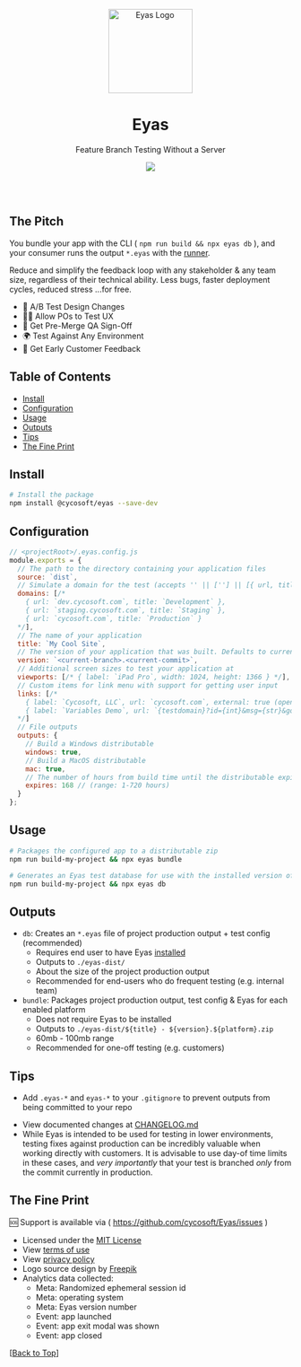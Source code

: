 <p align="center">
	<a href="https://cycosoft.com/">
		<img src="https://cycosoft.com/eyas/logo.svg" alt="Eyas Logo" width="150px" height="150px">
	</a>
</p>

<div align="center">
  <h1>Eyas</h1>
</div>
<p align="center">Feature Branch Testing Without a Server</p>

<p align="center">
  <a href="https://www.npmjs.com/package/@cycosoft/eyas">
    <img src="https://img.shields.io/npm/v/@cycosoft/eyas?color=6988e6&label=version">
  </a>
</p>

<br />
<br />

## The Pitch

<!-- _Eyas_ leverages a packaged version of your application to provide a simple and shareable testing solution without the need to set up a server and custom domains. Regardless of your team size, you can now decrease the feedback loop for no extra cost. You can easily include PMs, designers, executives and customers in the testing process. -->

<!-- In practice, _Eyas_ can shift-left your testing process by allowing full testing of feature branches before they are merged. This will increase confidence in your main branch, enable at-will deployments, reduce bugs / hotfixes / rollbacks, increase team velocity, decrease team stress, and crucially limit code freezes when "tossing the release over the wall" with QA. -->

You bundle your app with the CLI ( `npm run build && npx eyas db` ), and your consumer runs the output `*.eyas` with the [runner](https://github.com/cycosoft/Eyas/releases).

Reduce and simplify the feedback loop with any stakeholder & any team size, regardless of their technical ability. Less bugs, faster deployment cycles, reduced stress ...for free.

- 🎨 A/B Test Design Changes
- 👩‍💻 Allow POs to Test UX
- 🚀 Get Pre-Merge QA Sign-Off
- 🌍 Test Against Any Environment
- 📢 Get Early Customer Feedback

## Table of Contents

- [Install](#install)
- [Configuration](#configuration)
- [Usage](#usage)
- [Outputs](#outputs)
- [Tips](#tips)
- [The Fine Print](#the-fine-print)

## Install

```bash
# Install the package
npm install @cycosoft/eyas --save-dev
```

## Configuration

```js
// <projectRoot>/.eyas.config.js
module.exports = {
  // The path to the directory containing your application files
  source: `dist`,
  // Simulate a domain for the test (accepts '' || [''] || [{ url, title }])
  domains: [/*
    { url: `dev.cycosoft.com`, title: `Development` },
    { url: `staging.cycosoft.com`, title: `Staging` },
    { url: `cycosoft.com`, title: `Production` }
  */],
  // The name of your application
  title: `My Cool Site`,
  // The version of your application that was built. Defaults to current branch name.
  version: `<current-branch>.<current-commit>`,
  // Additional screen sizes to test your application at
  viewports: [/* { label: `iPad Pro`, width: 1024, height: 1366 } */],
  // Custom items for link menu with support for getting user input
  links: [/*
    { label: `Cycosoft, LLC`, url: `cycosoft.com`, external: true (open in browser) },
    { label: `Variables Demo`, url: `{testdomain}?id={int}&msg={str}&go={bool}&list={item1|item2|}` }
  */]
  // File outputs
  outputs: {
    // Build a Windows distributable
    windows: true,
    // Build a MacOS distributable
    mac: true,
    // The number of hours from build time until the distributable expires
    expires: 168 // (range: 1-720 hours)
  }
};
```

## Usage

```bash
# Packages the configured app to a distributable zip
npm run build-my-project && npx eyas bundle
```

```bash
# Generates an Eyas test database for use with the installed version of Eyas
npm run build-my-project && npx eyas db
```

## Outputs

- `db`: Creates an `*.eyas` file of project production output + test config (recommended)
  - Requires end user to have Eyas [installed](https://github.com/cycosoft/Eyas/releases)
  - Outputs to `./eyas-dist/`
  - About the size of the project production output
  - Recommended for end-users who do frequent testing (e.g. internal team)
- `bundle`: Packages project production output, test config & Eyas for each enabled platform
  - Does not require Eyas to be installed
  - Outputs to `./eyas-dist/${title} - ${version}.${platform}.zip`
  - 60mb - 100mb range
  - Recommended for one-off testing (e.g. customers)

## Tips

- Add `.eyas-*` and `eyas-*` to your `.gitignore` to prevent outputs from being committed to your repo
<!-- - If your app is using a custom domain and you'd like to test it in your browser via Eyas, you will need to add the domain to your `etc/hosts` file. See [this guide](https://www.ephost.com/account/index.php/knowledgebase/232/How-to-edit-your-Host-file.html) (no affiliation) for more information. -->
- View documented changes at [CHANGELOG.md](CHANGELOG.md)
- While Eyas is intended to be used for testing in lower environments, testing fixes against production can be incredibly valuable when working directly with customers. It is advisable to use day-of time limits in these cases, and _very importantly_ that your test is branched *only* from the commit currently in production.

## The Fine Print

🆘 Support is available via ( https://github.com/cycosoft/Eyas/issues )

- Licensed under the [MIT License](LICENSE.TXT)
- View [terms of use](https://cycosoft.com/eyas/terms)
- View [privacy policy](https://cycosoft.com/eyas/privacy)
- Logo source design by [Freepik](https://www.freepik.com/free-vector/eagle-logo-design-template_45007164.htm)
- Analytics data collected:
  - Meta: Randomized ephemeral session id
  - Meta: operating system
  - Meta: Eyas version number
  - Event: app launched
  - Event: app exit modal was shown
  - Event: app closed

[[Back to Top](#table-of-contents)]
